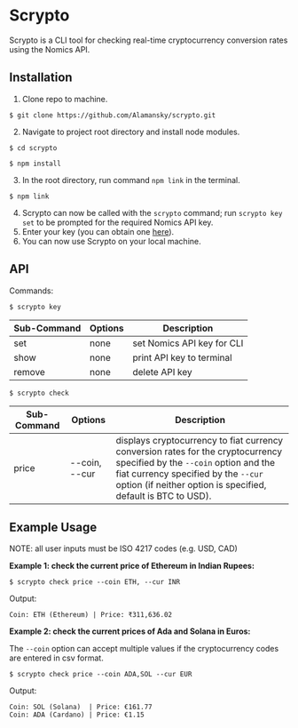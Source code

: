 # Scrypto

Scrypto is a CLI tool for checking real-time cryptocurrency conversion rates using the Nomics API.

## Installation
1. Clone repo to machine.
```
$ git clone https://github.com/Alamansky/scrypto.git
```
2. Navigate to project root directory and install node modules.
```
$ cd scrypto

$ npm install
```
3. In the root directory, run command `npm link` in the terminal.
```
$ npm link
```
4. Scrypto can now be called with the `scrypto` command; run `scrypto key set` to be prompted for the required Nomics API key.
5. Enter your key (you can obtain one [here](https://p.nomics.com/cryptocurrency-bitcoin-api)).
6. You can now use Scrypto on your local machine.

## API
Commands:

```
$ scrypto key
```

| Sub-Command | Options | Description |
|-------------|---------|-------------|
| set | none | set Nomics API key for CLI
| show | none | print API key to terminal
| remove | none | delete API key

```
$ scrypto check
```

| Sub-Command | Options | Description |
|-------------|---------|-------------|
| price | --coin, --cur | displays cryptocurrency to fiat currency conversion rates for the cryptocurrency specified by the `--coin` option and the fiat currency specified by the `--cur` option (if neither option is specified, default is BTC to USD).

## Example Usage

NOTE: all user inputs must be ISO 4217 codes (e.g. USD, CAD)

**Example 1: check the current price of Ethereum in Indian Rupees:**

```
$ scrypto check price --coin ETH, --cur INR
```

Output:
```
Coin: ETH (Ethereum) | Price: ₹311,636.02
```

**Example 2: check the current prices of Ada and Solana in Euros:**

The `--coin` option can accept multiple values if the cryptocurrency codes are entered in csv format.

```
$ scrypto check price --coin ADA,SOL --cur EUR
```

Output:
```
Coin: SOL (Solana)  | Price: €161.77
Coin: ADA (Cardano) | Price: €1.15 

```